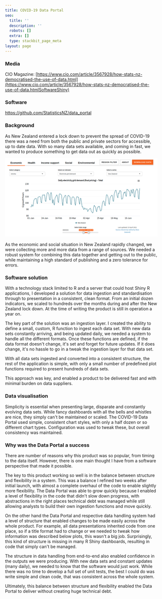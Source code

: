 ```yaml
---
title: COVID-19 Data Portal
seo:
  title: ''
  description: ''
  robots: []
  extra: []
  type: stackbit_page_meta
layout: page
---
```

### Media

CIO Magazine: [https://www.cio.com/article/3567928/how-stats-nz-democratised-the-use-of-data.html](https://www.cio.com/article/3567928/how-stats-nz-democratised-the-use-of-data.htmlSoftwareShiny)

### Software

<https://github.com/StatisticsNZ/data_portal>

### Background

As New Zealand entered a lock down to prevent the spread of COVID-19 there was a need from both the public and private sectors for accessible, up to date data. With so many data sets available, and coming in fast, we wanted to produce something to get data out as quickly as possible.

![](/images/Screenshot%20from%202021-04-26%2023-15-37.png)

As the economic and social situation in New Zealand rapidly changed, we were collecting more and more data from a range of sources. We needed a robust system for combining this data together and getting out to the public, while maintaining a high standard of publishing and a zero tolerance for errors.

### Software solution

With a technology stack limited to R and a server that could host Shiny R applications, I developed a solution for data ingestion and standardisation through to presentation in a consistent, clean format. From an initial dozen indicators, we scaled to hundreds over the months during and after the New Zealand lock down. At the time of writing the product is still in operation a year on.

The key part of the solution was an ingestion layer. I created the ability to define a small, custom, R function to ingest each data set. With new data sets constantly arriving, and being updated daily, we needed a system to handle all the different formats. Once these functions are defined, if the data format doesn't change, it's set and forget for future updates. If it does change, it's no hassle to go in a tweak the ingestion layer for that data set.

With all data sets ingested and converted into a consistent structure, the rest of the application is simple, with only a small number of predefined plot functions required to present hundreds of data sets.

This approach was key, and enabled a product to be delivered fast and with minimal burden on data suppliers.

### Data visualisation

Simplicity is essential when presenting large, disparate and constantly evolving data sets. While fancy dashboards with all the bells and whistles are nice, they simply can't be maintained or scaled. The COVID-19 Data Portal used simple, consistent chart styles, with only a half dozen or so different chart types. Configuration was used to tweak these, but overall consistency was maintained.

### Why was the Data Portal a success

There are number of reasons why this product was so popular, from timing to the data itself. However, there is one main thought I have from a software perspective that made it possible.

The key to this product working so well is in the balance between structure and flexibility in a system. This was a balance I refined two weeks after initial launch, with almost a complete overhaul of the code to enable slightly more flexibility. The Data Portal was able to grow quickly because I enabled a level of flexibility in the code that didn't slow down progress, with abstractions in the right places technical debt was managed while still allowing analysts to build their own ingestion functions and move quickly.

On the other hand the Data Portal and respective data handling system had a level of structure that enabled changes to be made easily across the whole product. For example, all data presentations inherited code from one place, so if a title format had to change or we needed to tweak how information was described below plots, this wasn't a big job. Surprisingly, this kind of structure is missing in many R Shiny dashboards, resulting in code that simply can't be managed.

The structure in data handling from end-to-end also enabled confidence in the outputs we were producing. With new data sets and constant updates (many daily), we needed to know that the software would just work. While there was no time to develop a full set of unit tests, the best I could do was write simple and clean code, that was consistent across the whole system.

Ultimately, this balance between structure and flexibility enabled the Data Portal to deliver without creating huge technical debt.
